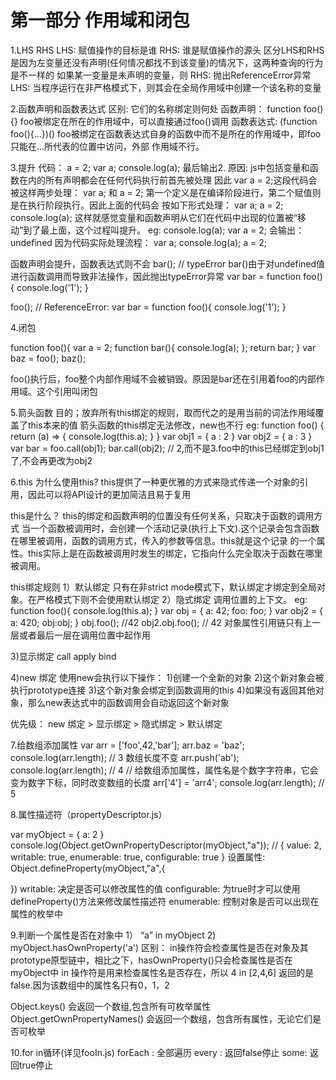 # 第一部分  作用域和闭包
1.LHS  RHS
LHS: 赋值操作的目标是谁
RHS: 谁是赋值操作的源头
区分LHS和RHS是因为左变量还没有声明(任何情况都找不到该变量)的情况下，这两种查询的行为是不一样的
如果某一变量是未声明的变量，则
RHS: 抛出ReferenceError异常
LHS: 当程序运行在非严格模式下，则其会在全局作用域中创建一个该名称的变量

2.函数声明和函数表达式
区别: 它们的名称绑定则何处
函数声明： function  foo() {}  foo被绑定在所在的作用域中，可以直接通过foo()调用
函数表达式: (function foo(){...})()   foo被绑定在函数表达式自身的函数中而不是所在的作用域中，即foo只能在...所代表的位置中访问，外部
作用域不行。

3.提升
代码：
a = 2;
var a;
console.log(a);
最后输出2.
原因: js中包括变量和函数在内的所有声明都会在任何代码执行前首先被处理
因此  var a = 2;这段代码会被这样两步处理： var a; 和 a = 2;  第一个定义是在编译阶段进行，第二个赋值则是在执行阶段执行。因此上面的代码会
按如下形式处理：
var a;
a = 2;
console.log(a);
这样就感觉变量和函数声明从它们在代码中出现的位置被“移动”到了最上面，这个过程叫提升。
eg:
console.log(a);
var a = 2;
会输出： undefined
因为代码实际处理流程：
var a;
console.log(a);
a = 2;

函数声明会提升，函数表达式则不会
bar();  // typeError   bar()由于对undefined值进行函数调用而导致非法操作，因此抛出typeError异常
var bar = function foo(){
    console.log('1');
}

foo();  // ReferenceError:
var bar = function foo(){
    console.log('1');
}

4.闭包

function foo(){
    var a = 2;
    function bar(){
        console.log(a);
    };
    return bar;
}
var baz = foo();
baz();

foo()执行后，foo整个内部作用域不会被销毁。原因是bar还在引用着foo的内部作用域。这个引用叫闭包

5.箭头函数
目的；放弃所有this绑定的规则，取而代之的是用当前的词法作用域覆盖了this本来的值
箭头函数的this绑定无法修改，new也不行
eg:
function foo() {
    return (a) => {
        console.log(this.a);
    }
}
var obj1 = {
    a : 2
}
var obj2 = {
    a : 3
}
var bar = foo.call(obj1);
bar.call(obj2); // 2,而不是3.foo中的this已经绑定到obj1了,不会再更改为obj2

6.this
为什么使用this?
this提供了一种更优雅的方式来隐式传递一个对象的引用，因此可以将API设计的更加简洁且易于复用

this是什么？
this的绑定和函数声明的位置没有任何关系，只取决于函数的调用方式
当一个函数被调用时，会创建一个活动记录(执行上下文).这个记录会包含函数在哪里被调用，函数的调用方式，传入的参数等信息。this就是这个记录
的一个属性。this实际上是在函数被调用时发生的绑定，它指向什么完全取决于函数在哪里被调用。

this绑定规则
1）默认绑定
只有在非strict mode模式下，默认绑定才绑定到全局对象。在严格模式下则不会使用默认绑定
2）隐式绑定
调用位置的上下文。
eg:
function foo(){
    console.log(this.a);
}
var obj = {
    a: 42;
    foo: foo;
}
var obj2 = {
    a: 420;
    obj:obj;
}
obj.foo();   //42
obj2.obj.foo(); // 42
对象属性引用链只有上一层或者最后一层在调用位置中起作用

3)显示绑定
call  apply bind

4)new 绑定
使用new会执行以下操作：
1)创建一个全新的对象
2)这个新对象会被执行prototype连接
3)这个新对象会绑定到函数调用的this
4)如果没有返回其他对象，那么new表达式中的函数调用会自动返回这个新对象

优先级：
new 绑定 > 显示绑定 > 隐式绑定 > 默认绑定


7.给数组添加属性
var arr = ['foo',42,'bar'];
arr.baz = 'baz';
console.log(arr.length);  // 3 数组长度不变
arr.push('ab');
console.log(arr.length);  // 4
// 给数组添加属性，属性名是个数字字符串，它会变为数字下标，同时改变数组的长度
arr['4'] = 'arr4';
console.log(arr.length);   // 5


8.属性描述符（propertyDescriptor.js）

var myObject = {
    a: 2
}
console.log(Object.getOwnPropertyDescriptor(myObject,"a"));
// { value: 2, writable: true, enumerable: true, configurable: true }
设置属性:
Object.defineProperty(myObject,"a",{

})
writable: 决定是否可以修改属性的值
configurable: 为true时才可以使用defineProperty()方法来修改属性描述符
enumerable: 控制对象是否可以出现在属性的枚举中

9.判断一个属性是否在对象中
1） “a” in myObject
2) myObject.hasOwnProperty('a')
区别： in操作符会检查属性是否在对象及其prototype原型链中，相比之下，hasOwnProperty()只会检查属性是否在myObject中
in 操作符是用来检查属性名是否存在，所以  4 in  [2,4,6] 返回的是false.因为该数组中的属性名只有0，1，2

Object.keys()  会返回一个数组,包含所有可枚举属性
Object.getOwnPropertyNames()  会返回一个数组，包含所有属性，无论它们是否可枚举

10.for in循环(详见fooIn.js)
forEach : 全部遍历
every : 返回false停止
some: 返回true停止


